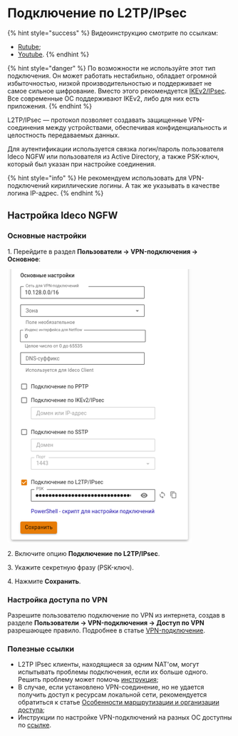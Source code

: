 # Подключение по L2TP/IPsec

{% hint style="success" %}
Видеоинструкцию смотрите по ссылкам:
* [Rutube](https://rutube.ru/video/c494be37c4c052722e5a9bea319f429b/);
* [Youtube](https://youtu.be/zxsEQ1bAAAw?si=tLqTRQpRsdtkOHRk).
{% endhint %}

{% hint style="danger" %}
По возможности не используйте этот тип подключения. Он может работать нестабильно, обладает огромной избыточностью, низкой производительностью и поддерживает не самое сильное шифрование. Вместо этого рекомендуется [IKEv2/IPsec](ipsec-ikev2.md). Все современные ОС поддерживают IKEv2, либо для них есть приложения.
{% endhint %}

L2TP/IPsec — протокол позволяет создавать защищенные VPN-соединения между устройствами, обеспечивая конфиденциальность и целостность передаваемых данных.

Для аутентификации используется связка логин/пароль пользователя Ideco NGFW или пользователя из Active Directory, а также PSK-ключ, который был указан при настройке соединения.

{% hint style="info" %}
Не рекомендуем использовать для VPN-подключений кириллические логины. А так же указывать в качестве логина IP-адрес.
{% endhint %}

## Настройка Ideco NGFW

### Основные настройки

1\. Перейдите в раздел **Пользователи -> VPN-подключения -> Основное**:

![](/.gitbook/assets/vpn-authorization3.png)

2\. Включите опцию **Подключение по L2TP/IPsec**.

3\. Укажите секретную фразу (PSK-ключ).

4\. Нажмите **Сохранить**.

### Настройка доступа по VPN

Разрешите пользователю подключение по VPN из интернета, создав в разделе **Пользователи -> VPN-подключения -> Доступ по VPN** разрешающее правило. Подробнее в статье [VPN-подключение](/settings/users/authorization/vpn-connection/README.md).

### Полезные ссылки

* L2TP IPsec клиенты, находящиеся за одним NAT'ом, могут испытывать проблемы подключения, если их больше одного. Решить проблему может помочь [инструкция](https://docs.microsoft.com/en-us/troubleshoot/windows-server/networking/configure-l2tp-ipsec-server-behind-nat-t-device);
* В случае, если установлено VPN-соединение, но не удается получить доступ к ресурсам локальной сети, рекомендуется обратиться к статье [Особенности маршрутизации и организации доступа](features.md);
* Инструкции по настройке VPN-подключений на разных ОС доступны по [ссылке](/recipes/popular-recipes/vpn/README.md).